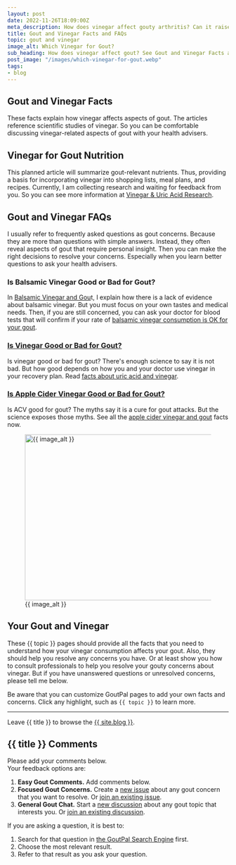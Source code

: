 ```yaml
---
layout: post
date: 2022-11-26T18:09:00Z
meta_description: How does vinegar affect gouty arthritis? Can it raise or lower uric acid? Get facts about gout and vinegar now.
title: Gout and Vinegar Facts and FAQs
topic: gout and vinegar
image_alt: Which Vinegar for Gout?
sub_heading: How does vinegar affect gout? See Gout and Vinegar Facts and FAQs.
post_image: "/images/which-vinegar-for-gout.webp"
tags:
- blog
---
```

<h2 id="facts">Gout and Vinegar Facts</h2>
<p>These facts explain how vinegar affects aspects of gout. The articles reference scientific studies of vinegar. So you can be comfortable discussing vinegar-related aspects of gout with your health advisers.</p>
<h2 id="vinegar-for-gout">Vinegar for Gout Nutrition</h2>
<p>This planned article will summarize gout-relevant nutrients. Thus, providing a basis for incorporating vinegar into shopping lists, meal plans, and recipes. Currently, I am collecting research and waiting for feedback from you. So you can see more information at <a href="https://goutpal.info/blog/vinegar-uric-acid/">Vinegar &amp; Uric Acid Research</a>.</p>
<h2 id="faqs">Gout and Vinegar FAQs</h2>
<p>I usually refer to frequently asked questions as gout concerns. Because they are more than questions with simple answers. Instead, they often reveal aspects of gout that require personal insight. Then you can make the right decisions to resolve your concerns. Especially when you learn better questions to ask your health advisers.</p>
<h3 id="balsamic">Is Balsamic Vinegar Good or Bad for Gout?</h3>
<p>In <a href="/blog/balsamic-vinegar-and-gout/">Balsamic Vinegar and Gou</a>t, I explain how there is a lack of evidence about balsamic vinegar. But you must focus on your own tastes and medical needs. Then, if you are still concerned, you can ask your doctor for blood tests that will confirm if your rate of <a href="/blog/balsamic-vinegar-and-gout/">balsamic vinegar consumption is OK for your gout</a>.</p>
<h3 id="good"><a href="/blog/is-vinegar-good-for-gout/">Is Vinegar Good or Bad for Gout?</a></h3>
<p>Is vinegar good or bad for gout? There's enough science to say it is not bad. But how good depends on how you and your doctor use vinegar in your recovery plan. Read <a href="/is-vinegar-good-for-gout/">facts about uric acid and vinegar</a>.</p>
<h3 id="acv"><a href="/3170/what-is-gout-3-the-apple-cider-vinegar-myth/">Is Apple Cider Vinegar Good or Bad for Gout?</a></h3>
<p>Is ACV good for gout? The myths say it is a cure for gout attacks. But the science exposes those myths. See all the <a href="/3170/what-is-gout-3-the-apple-cider-vinegar-myth/">apple cider vinegar and gout</a> facts now.</p>
<figure id="image" class="inner">
<img src="{{ post_image }}" alt="{{ image_alt }}"  width="610" height="377">
  <figcaption>{{ image_alt }}</figcaption>
</figure>
<h2 id="next">Your Gout and Vinegar</h2>

These {{ topic }} pages should provide all the facts that you need to understand how your vinegar consumption affects your gout. Also, they should help you resolve any concerns you have. Or at least show you how to consult professionals to help you resolve your gouty concerns about vinegar. But if you have unanswered questions or unresolved concerns, please tell me below.

Be aware that you can customize GoutPal pages to add your own facts and concerns. Click any highlight, such as `{{ topic }}` to learn more.
<hr>
Leave {{ title }} to browse the <a href="/blog">{{ site.blog }}</a>.
<h2 id="comments">{{ title }} Comments</h2>
<p>Please add your comments below.<br />
Your feedback options are:</p>
<ol>
<li><b>Easy Gout Comments.</b> Add comments below.</li>
<li><b>Focused Gout Concerns.</b> Create a <a href="https://github.com/kct2020/goutpal-com-skeleventy/issues/new/choose">new issue</a> about any gout concern that you want to resolve. Or <a href="https://github.com/kct2020/goutpal-com-skeleventy/issues">join an existing issue</a>.</li>
<li><b>General Gout Chat.</b> Start a <a href="https://github.com/kct2020/goutpal-com-skeleventy/discussions/new">new discussion</a> about any gout topic that interests you. Or <a href="https://github.com/kct2020/goutpal-com-skeleventy/discussions">join an existing discussion</a>.</li>
</ol>
<p>If you are asking a question, it is best to:</p>
<ol>
<li>Search for that question in <a href="https://cse.google.com/cse?cof=FORID:0&cx=partner-pub-4857169685716700:9780732506">the GoutPal Search Engine</a> first.</li>
<li>Choose the most relevant result.</li>
<li>Refer to that result as you ask your question.</li>
</ol>
<script src="https://giscus.app/client.js"
        data-repo="kct2020/goutpal-com-skeleventy"
        data-repo-id="R_kgDOGVSRQQ"
        data-category="GoutPal Links Comments🗣"
        data-category-id="DIC_kwDOGVSRQc4CRbFp"
        data-mapping="title"
        data-strict="0"
        data-reactions-enabled="1"
        data-emit-metadata="1"
        data-input-position="top"
        data-theme="light_tritanopia"
        data-lang="en"
        data-loading="lazy"
        crossorigin="anonymous"
        async>
</script>
